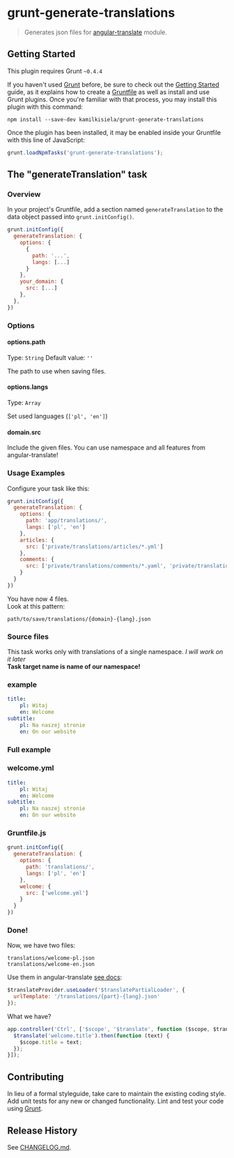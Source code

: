 # grunt-generate-translations

> Generates json files for [angular-translate](https://github.com/angular-translate/angular-translate) module.

## Getting Started
This plugin requires Grunt `~0.4.4`

If you haven't used [Grunt](http://gruntjs.com/) before, be sure to check out the [Getting Started](http://gruntjs.com/getting-started) guide, as it explains how to create a [Gruntfile](http://gruntjs.com/sample-gruntfile) as well as install and use Grunt plugins. Once you're familiar with that process, you may install this plugin with this command:

```shell
npm install --save-dev kamilkisiela/grunt-generate-translations
```

Once the plugin has been installed, it may be enabled inside your Gruntfile with this line of JavaScript:

```js
grunt.loadNpmTasks('grunt-generate-translations');
```

## The "generateTranslation" task

### Overview
In your project's Gruntfile, add a section named `generateTranslation` to the data object passed into `grunt.initConfig()`.

```js
grunt.initConfig({
  generateTranslation: {
    options: {
      {
        path: '...',
        langs: [...]
      }
    },
    your_domain: {
      src: [...]
    },
  },
})
```

### Options

#### options.path
Type: `String`
Default value: `''`

The path to use when saving files.
 
#### options.langs
Type: `Array`

Set used languages (`['pl', 'en']`)

#### domain.src
Include the given files. You can use namespace and all features from angular-translate!

### Usage Examples
Configure your task like this:

```js
grunt.initConfig({
  generateTranslation: {
    options: {
      path: 'app/translations/',
      langs: ['pl', 'en']
    },
    articles: {
      src: ['private/translations/articles/*.yml']
    },
    comments: {
      src: ['private/translations/comments/*.yaml', 'private/translations/basic/comments.yml']
    }
  }
})
```

You have now 4 files.  
Look at this pattern:  

```
path/to/save/translations/{domain}-{lang}.json
```

### Source files
This task works only with translations of a single namespace. _I will work on it later_  
__Task target name is name of our namespace!__  

### example
```yaml
title:
    pl: Witaj
    en: Welcome
subtitle:
    pl: Na naszej stronie
    en: On our website
```


### Full example
### welcome.yml
```yaml
title:
    pl: Witaj
    en: Welcome
subtitle:
    pl: Na naszej stronie
    en: On our website
```
### Gruntfile.js
```js
grunt.initConfig({
  generateTranslation: {
    options: {
      path: 'translations/',
      langs: ['pl', 'en']
    },
    welcome: {
      src: ['welcome.yml']
    }
  }
})
```
### Done!
Now, we have two files:
```
translations/welcome-pl.json
translations/welcome-en.json
```
Use them in angular-translate [see docs](http://angular-translate.github.io/docs/#/guide/12_asynchronous-loading):
```javascript
$translateProvider.useLoader('$translatePartialLoader', {
  urlTemplate: '/translations/{part}-{lang}.json'
});
```
What we have?
```javascript
app.controller('Ctrl', ['$scope', '$translate', function ($scope, $translate) {
  $translate('welcome.title').then(function (text) {
    $scope.title = text;
  });
}]);
```

## Contributing
In lieu of a formal styleguide, take care to maintain the existing coding style. Add unit tests for any new or changed functionality. Lint and test your code using [Grunt](http://gruntjs.com/).

## Release History
See [CHANGELOG.md](CHANGELOG.md).
